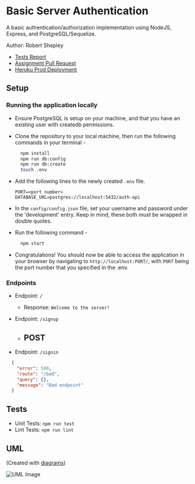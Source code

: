 # Basic Server Authentication

A basic authentication/authorization implementation using NodeJS, Express, and PostgreSQL/Sequelize.

Author: Robert Shepley
<!-- Replace URL's and add more necessary links -->
- [Tests Report](URL)
- [Assignment Pull Request](URL)
- [Heroku Prod Deployment](URL)

## Setup

### Running the application locally

- Ensure PostgreSQL is setup on your machine, and that you have an existing user with createdb permissions.

- Clone the repository to your local machine, then run the following commands in your terminal -

  ```bash
    npm install
    npm run db:config
    npm run db:create
    touch .env
  ```

- Add the following lines to the newly created `.env` file.

  ```text
  PORT=<port number>
  DATABASE_URL=postgres://localhost:5432/auth-api
  ```

- In the `config/config.json` file, set your username and password under the 'development' entry. Keep in mind, these both must be wrapped in double quotes.

- Run the following command -

  ```bash
    npm start
  ```

- Congratulations! You should now be able to access the application in your browser by navigating to `http://localhost:PORT/`, with `PORT` being the port number that you specified in the .env.

### Endpoints

- Endpoint: `/`
  - Response: `Welcome to the server!`

- Endpoint: `/signup`
  - POST
    - 
- Endpoint: `/signin`
  
```json
  {
    "error": 500,
    "route": "/bad",
    "query": {},
    "message": "Bad endpoint"
  }
```

## Tests

- Unit Tests: `npm run test`
- Lint Tests: `npm run lint`

## UML

(Created with [diagrams](https://app.diagrams.net/))

![UML Image](URL)